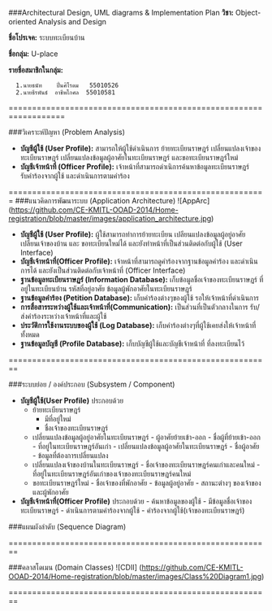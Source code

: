 ###Architectural Design, UML diagrams & Implementation Plan
**วิชา:** Object-oriented Analysis and Design  

**ชื่อโปรเจค:** ระบบทะเบียนบ้าน

**ชื่อกลุ่ม:** U-place

**รายชื่อสมาชิกในกลุ่ม:**

      1.นายธนัท    ปิ่นศิโรดม   55010526
      2.นายธีรพันธ์  อาชีพโกศล  55010581

==================================================================

###วิเคราะห์ปัญหา (Problem Analysis)
* **บัญชีผู้ใช้ (User Profile):** 
สามารถให้ผู้ใช้ดำเนินการ ย้ายทะเบียนราษฎร์ เปลี่ยนแปลงเจ้าของทะเบียนราษฎร์ เปลี่ยนแปลงข้อมูลผู้อาศัยในทะเบียนราษฎร์ และขอทะเบียนราษฎร์ใหม่
* **บัญชีเจ้าหน้าที่ (Officer Profile):** เจ้าหน้าที่สามารถดำเนิการค้นหาข้อมูลทะเบียนราษฎร์ รับคำร้องจากผู้ใช้ และดำเนินการตามคำร้อง

=======================================================
###แนวคิดการพัฒนาระบบ (Application Architecture)
![AppArc] (https://github.com/CE-KMITL-OOAD-2014/Home-registration/blob/master/images/application_architecture.jpg)


* **บัญชีผู้ใช้ (User Profile):** ผู้ใช้สามารถทำการย้ายทะเบียน เปลียนแปลงข้อมูลผู้อยู่อาศัย เปลี่ยนเจ้าของบ้าน และ ขอทะเบียนใหม่ได้ และยังทำหน้าที่เป็นส่วนติดต่อกับผู้ใช้ (User Interface)
* **บัญชีเจ้าหน้าที่(Officer Profile):** เจ้าหน้าที่สามารถดูคำร้องจากฐานข้อมูลคำร้อง และดำเนินการได้ และยังเป็นส่วนติดต่อกับเจ้าหน้าที่ (Officer Interface)
* **ฐานข้อมูลทะเบียนราษฏร์ (Information Database):** เก็บข้อมูลชื่อเจ้าของทะเบียนราษฎร์ ที่อยู่ในทะเบียนบ้าน รหัสที่อยู่อาศัย ข้อมูลผู้พักอาศัยในทะเบียนราษฎร์
* **ฐานข้อมูลคำร้อง (Petition Database):** เก็บคำร้องต่างๆของผู้ใช้ รอให้เจ้าหน้าที่ดำเนินการ
* **การสื่อสารระหว่างผู้ใช้และเจ้าหน้าที่(Communication):** เป็นส่วนที่เป็นตัวกลางในการ รับ/ส่งคำร้องระหว่างเจ้าหน้าที่และผู้ใช้
* **ประวัติการใช้งานระบบของผู้ใช้ (Log Database):** เก็บคำร้องต่างๆที่ผู้ใช้เคยส่งให้เจ้าหน้าที่ทั้งหมด
* **ฐานข้อมูลบัญชี (Profile Database):** เก็บบัญชีผู้ใช้และบัญชีเจ้าหน้าที่ ที่ลงทะเบียนไว้

========================================================

###ระบบย่อย / องค์ประกอบ (Subsystem / Component)
* **บัญชีผู้ใช้(User Profile)** ประกอบด้วย
     - ย้ายทะเบียนราษฎร์
          - มีที่อยู่ใหม่  
          - ชื่อเจ้าของทะเบียนราษฎร์
     - เปลี่ยนแปลงข้อมูลผู้อยู่อาศัยในทะเบียนราษฎร์
             - ผู้อาศัยย้ายเข้า-ออก
                   - ชื่อผู้ที่ย้ายเข้า-ออก
                   - ที่อยู่ในทะเบียนราษฎร์อันเก่า
             - เปลี่ยนแปลงข้อมูลผู้อาศัยในทะเบียนราษฎร์
                   - ชื่อผู้อาศัย
                   - ข้อมูลที่ต้องการเปลี่ยนแปลง
     - เปลี่ยนแปลงเจ้าของบ้านในทะเบียนราษฎร์
             - ชื่อเจ้าของทะเบียนราษฎร์คนเก่าและคนใหม่
             - ที่อยู่ในทะเบียนราษฎร์อันเก่าของเจ้าของทะเบียนราษฎร์คนใหม่
     - ขอทะเบียนราษฎร์ใหม่
             - ชื่อเจ้าของที่พักอาศัย
             - ข้อมูลผู้อยู่อาศัย
             - สถานะต่างๆ ของเจ้าของและผู้พักอาศัย
* **บัญชีเจ้าหน้าที่(Officer Profile)** ประกอบด้วย
      - ค้นหาข้อมูลของผู้ใช้
             - มีข้อมูลชื่อเจ้าของทะเบียนราษฎร์
      - ดำเนินการตามคำร้องจากผู้ใช้
             - คำร้องจากผู้ใช้(เจ้าของทะเบียนราษฎร์)

###แผนผังลำดับ (Sequence Diagram)

========================================================

###คลาสโดเมน (Domain Classes) 
![CDII] (https://github.com/CE-KMITL-OOAD-2014/Home-registration/blob/master/images/Class%20Diagram1.jpg)

========================================================
